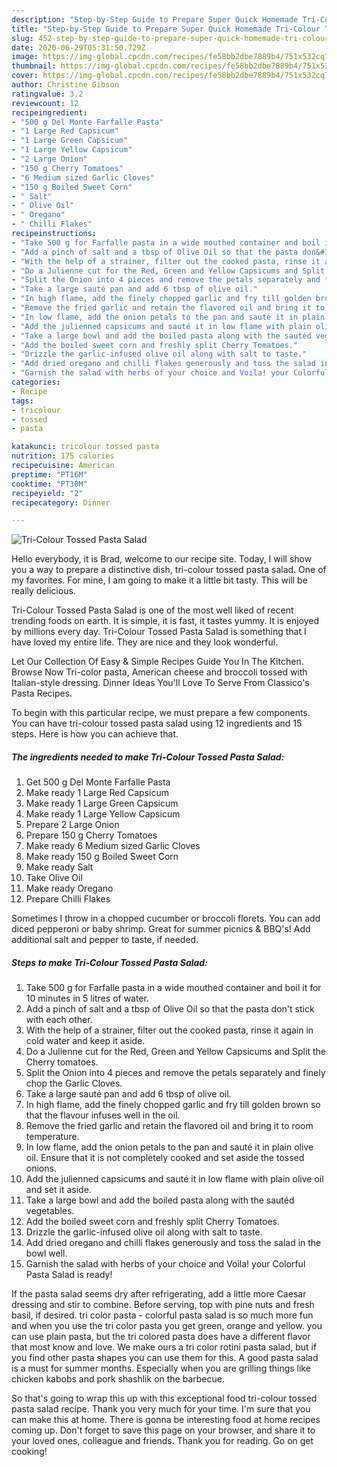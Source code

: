 ```yaml
---
description: "Step-by-Step Guide to Prepare Super Quick Homemade Tri-Colour Tossed Pasta Salad"
title: "Step-by-Step Guide to Prepare Super Quick Homemade Tri-Colour Tossed Pasta Salad"
slug: 452-step-by-step-guide-to-prepare-super-quick-homemade-tri-colour-tossed-pasta-salad
date: 2020-06-29T05:31:50.729Z
image: https://img-global.cpcdn.com/recipes/fe58bb2dbe7889b4/751x532cq70/tri-colour-tossed-pasta-salad-recipe-main-photo.jpg
thumbnail: https://img-global.cpcdn.com/recipes/fe58bb2dbe7889b4/751x532cq70/tri-colour-tossed-pasta-salad-recipe-main-photo.jpg
cover: https://img-global.cpcdn.com/recipes/fe58bb2dbe7889b4/751x532cq70/tri-colour-tossed-pasta-salad-recipe-main-photo.jpg
author: Christine Gibson
ratingvalue: 3.2
reviewcount: 12
recipeingredient:
- "500 g Del Monte Farfalle Pasta"
- "1 Large Red Capsicum"
- "1 Large Green Capsicum"
- "1 Large Yellow Capsicum"
- "2 Large Onion"
- "150 g Cherry Tomatoes"
- "6 Medium sized Garlic Cloves"
- "150 g Boiled Sweet Corn"
- " Salt"
- " Olive Oil"
- " Oregano"
- " Chilli Flakes"
recipeinstructions:
- "Take 500 g for Farfalle pasta in a wide mouthed container and boil it for 10 minutes in 5 litres of water."
- "Add a pinch of salt and a tbsp of Olive Oil so that the pasta don&#39;t stick with each other."
- "With the help of a strainer, filter out the cooked pasta, rinse it again in cold water and keep it aside."
- "Do a Julienne cut for the Red, Green and Yellow Capsicums and Split the Cherry tomatoes."
- "Split the Onion into 4 pieces and remove the petals separately and finely chop the Garlic Cloves."
- "Take a large sauté pan and add 6 tbsp of olive oil."
- "In high flame, add the finely chopped garlic and fry till golden brown so that the flavour infuses well in the oil."
- "Remove the fried garlic and retain the flavored oil and bring it to room temperature."
- "In low flame, add the onion petals to the pan and sauté it in plain olive oil. Ensure that it is not completely cooked and set aside the tossed onions."
- "Add the julienned capsicums and sauté it in low flame with plain olive oil and set it aside."
- "Take a large bowl and add the boiled pasta along with the sautéd vegetables."
- "Add the boiled sweet corn and freshly split Cherry Tomatoes."
- "Drizzle the garlic-infused olive oil along with salt to taste."
- "Add dried oregano and chilli flakes generously and toss the salad in the bowl well."
- "Garnish the salad with herbs of your choice and Voila! your Colorful Pasta Salad is ready!"
categories:
- Recipe
tags:
- tricolour
- tossed
- pasta

katakunci: tricolour tossed pasta 
nutrition: 175 calories
recipecuisine: American
preptime: "PT16M"
cooktime: "PT30M"
recipeyield: "2"
recipecategory: Dinner

---
```



![Tri-Colour Tossed Pasta Salad](https://img-global.cpcdn.com/recipes/fe58bb2dbe7889b4/751x532cq70/tri-colour-tossed-pasta-salad-recipe-main-photo.jpg)

Hello everybody, it is Brad, welcome to our recipe site. Today, I will show you a way to prepare a distinctive dish, tri-colour tossed pasta salad. One of my favorites. For mine, I am going to make it a little bit tasty. This will be really delicious.

Tri-Colour Tossed Pasta Salad is one of the most well liked of recent trending foods on earth. It is simple, it is fast, it tastes yummy. It is enjoyed by millions every day. Tri-Colour Tossed Pasta Salad is something that I have loved my entire life. They are nice and they look wonderful.

Let Our Collection Of Easy &amp; Simple Recipes Guide You In The Kitchen. Browse Now Tri-color pasta, American cheese and broccoli tossed with Italian-style dressing. Dinner Ideas You&#39;ll Love To Serve From Classico&#39;s Pasta Recipes.


To begin with this particular recipe, we must prepare a few components. You can have tri-colour tossed pasta salad using 12 ingredients and 15 steps. Here is how you can achieve that.

<!--inarticleads1-->

##### The ingredients needed to make Tri-Colour Tossed Pasta Salad:

1. Get 500 g Del Monte Farfalle Pasta
1. Make ready 1 Large Red Capsicum
1. Make ready 1 Large Green Capsicum
1. Make ready 1 Large Yellow Capsicum
1. Prepare 2 Large Onion
1. Prepare 150 g Cherry Tomatoes
1. Make ready 6 Medium sized Garlic Cloves
1. Make ready 150 g Boiled Sweet Corn
1. Make ready  Salt
1. Take  Olive Oil
1. Make ready  Oregano
1. Prepare  Chilli Flakes


Sometimes I throw in a chopped cucumber or broccoli florets. You can add diced pepperoni or baby shrimp. Great for summer picnics &amp; BBQ&#39;s! Add additional salt and pepper to taste, if needed. 

<!--inarticleads2-->

##### Steps to make Tri-Colour Tossed Pasta Salad:

1. Take 500 g for Farfalle pasta in a wide mouthed container and boil it for 10 minutes in 5 litres of water.
1. Add a pinch of salt and a tbsp of Olive Oil so that the pasta don&#39;t stick with each other.
1. With the help of a strainer, filter out the cooked pasta, rinse it again in cold water and keep it aside.
1. Do a Julienne cut for the Red, Green and Yellow Capsicums and Split the Cherry tomatoes.
1. Split the Onion into 4 pieces and remove the petals separately and finely chop the Garlic Cloves.
1. Take a large sauté pan and add 6 tbsp of olive oil.
1. In high flame, add the finely chopped garlic and fry till golden brown so that the flavour infuses well in the oil.
1. Remove the fried garlic and retain the flavored oil and bring it to room temperature.
1. In low flame, add the onion petals to the pan and sauté it in plain olive oil. Ensure that it is not completely cooked and set aside the tossed onions.
1. Add the julienned capsicums and sauté it in low flame with plain olive oil and set it aside.
1. Take a large bowl and add the boiled pasta along with the sautéd vegetables.
1. Add the boiled sweet corn and freshly split Cherry Tomatoes.
1. Drizzle the garlic-infused olive oil along with salt to taste.
1. Add dried oregano and chilli flakes generously and toss the salad in the bowl well.
1. Garnish the salad with herbs of your choice and Voila! your Colorful Pasta Salad is ready!


If the pasta salad seems dry after refrigerating, add a little more Caesar dressing and stir to combine. Before serving, top with pine nuts and fresh basil, if desired. tri color pasta - colorful pasta salad is so much more fun and when you use the tri color pasta you get green, orange and yellow. you can use plain pasta, but the tri colored pasta does have a different flavor that most know and love. We make ours a tri color rotini pasta salad, but if you find other pasta shapes you can use them for this. A good pasta salad is a must for summer months. Especially when you are grilling things like chicken kabobs and pork shashlik on the barbecue. 

So that's going to wrap this up with this exceptional food tri-colour tossed pasta salad recipe. Thank you very much for your time. I'm sure that you can make this at home. There is gonna be interesting food at home recipes coming up. Don't forget to save this page on your browser, and share it to your loved ones, colleague and friends. Thank you for reading. Go on get cooking!
